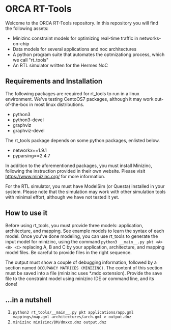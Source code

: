 # ORCA RT-Tools

Welcome to the ORCA RT-Tools repository. In this repository you will find the following assets:

- Minizinc constraint models for optimizing real-time traffic in networks-on-chip
- Data models for several applications and noc architectures
- A python program suite that automates the optmizationg process, which we call "rt_tools"
- An RTL simulator written for the Hermes NoC

## Requirements and Installation

The following packages are required for rt_tools to run in a linux environment. We've testing CentoOS7 packages, although it may work out-of-the-box in most linux distributions.

- python3
- python3-devel
- graphviz
- graphviz-devel

The rt_tools package depends on some python packages, enlisted below. 

- networkx==1.9.1
- pyparsing==2.4.7

In addition to the aforementioned packages, you must install Minizinc, following the instruction provided in their own website. Please visit https://www.minizinc.org/ for more information.

For the RTL simulator, you must have ModelSim (or Questa) installed in your system. Please note that the simulation may work with other simulation tools with minimal effort, although we have not tested it yet. 

## How to use it 

Before using rt_tools, you must provide three models: application, architecture, and mapping. See example models to learn the syntax of each model. Once you've done modeling, you can use rt_tools to generate the input model for minizinc, using the command `python3 __main__.py pkt <A> <B> <C>` replacing A, B and C by your application, architecture, and mapping model files. Be careful to provide files in the right sequence.

The output must show a couple of debugging information, followed by a section named `OCCUPANCY MATRICES (MINIZINC)`. The content of this section must be saved into a file (minizinc uses \*.mdc extension). Provide the save file to the constraint model using minizinc IDE or command line, and its done!

## ...in a nutshell
1) `python3 rt_tools/__main__.py pkt applications/app.gml mappings/map.gml architectures/arch.gml > output.dnz`
2) `minizinc minizinc/DM/dmxxx.dmz output.dnz`
